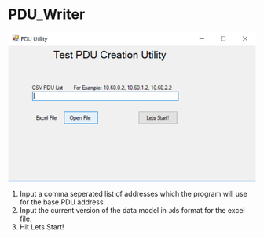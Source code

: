 # PDU_Writer

![PDU_Writer](/Images/intro.png)

1) Input a comma seperated list of addresses which the program will use for the base PDU address.
2) Input the current version of the data model in .xls format for the excel file.
3) Hit Lets Start!

